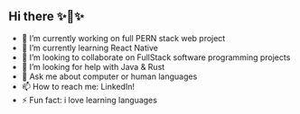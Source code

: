 ## Hi there ✨👋✨

- 🔭 I’m currently working on full PERN stack web project
- 🌱 I’m currently learning React Native
- 👯 I’m looking to collaborate on FullStack software programming projects
- 🤔 I’m looking for help with Java & Rust
- 💬 Ask me about computer or human languages 
- 📫 How to reach me: LinkedIn! 
- ⚡ Fun fact: i love learning languages

